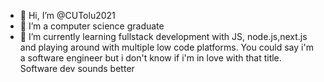 - 👋 Hi, I’m @CUTolu2021
- 👀 I’m a computer science graduate
- 🌱 I’m currently learning fullstack development with JS, node.js,next.js and playing around with multiple low code platforms.
You could say i'm a software engineer but i don't know if i'm in love with that title.
Software dev sounds better 


<!---
CUTolu2021/CUTolu2021 is a ✨ special ✨ repository because its `README.md` (this file) appears on your GitHub profile.
You can click the Preview link to take a look at your changes.
--->
